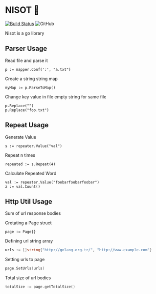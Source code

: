 
# NISOT :shirt:

[![Build Status](https://travis-ci.com/guvense/Nisot.svg?branch=master)](https://travis-ci.com/guvense/Nisot)
![GitHub](https://img.shields.io/github/license/guvense/Nisot)

Nisot is a go library 

## Parser Usage

Read file and parse it 

```
p := mapper.Conf(':', "a.txt")
```

Create a string string map

```
myMap := p.ParseToMap()
```

Change key value in file empty string for same file

```
p.Replace("")
p.Replace("foo.txt")
```

## Repeat Usage

Generate Value

```
s := repeater.Value("val")
```
Repeat n times

```
repeated := s.Repeat(4)
```

Calculate Repeated Word

```
val := repeater.Value("foobarfoobarfoobar")
z := val.Count()
```

## Http Util Usage

Sum of url response bodies

Cretating a Page struct
```
page := Page{}
```
Defining url string array

```go
urls := []string{"http://golang.org.tr/", "http://www.example.com"}

```

Setting urls to page 

```go
page.SetUrls(urls)
```

Total size of url bodies

```go
totalSize := page.getTotalSize()
```

